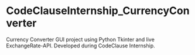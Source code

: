 # CodeClauseInternship_CurrencyConverter
Currency Converter GUI project using Python Tkinter and live ExchangeRate-API. Developed during CodeClause Internship.
